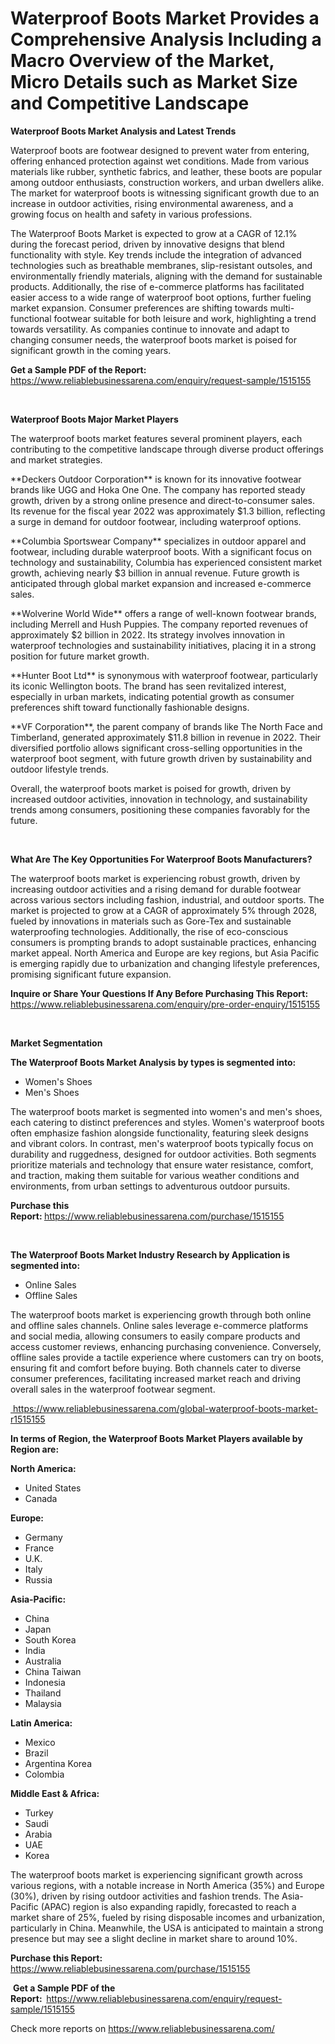 <p><h1>Waterproof Boots Market Provides a Comprehensive Analysis Including a Macro Overview of the Market, Micro Details such as Market Size and Competitive Landscape</h1></p><p><strong>Waterproof Boots Market Analysis and Latest Trends</strong></p>
<p><p>Waterproof boots are footwear designed to prevent water from entering, offering enhanced protection against wet conditions. Made from various materials like rubber, synthetic fabrics, and leather, these boots are popular among outdoor enthusiasts, construction workers, and urban dwellers alike. The market for waterproof boots is witnessing significant growth due to an increase in outdoor activities, rising environmental awareness, and a growing focus on health and safety in various professions.</p><p>The Waterproof Boots Market is expected to grow at a CAGR of 12.1% during the forecast period, driven by innovative designs that blend functionality with style. Key trends include the integration of advanced technologies such as breathable membranes, slip-resistant outsoles, and environmentally friendly materials, aligning with the demand for sustainable products. Additionally, the rise of e-commerce platforms has facilitated easier access to a wide range of waterproof boot options, further fueling market expansion. Consumer preferences are shifting towards multi-functional footwear suitable for both leisure and work, highlighting a trend towards versatility. As companies continue to innovate and adapt to changing consumer needs, the waterproof boots market is poised for significant growth in the coming years.</p></p>
<p><strong>Get a Sample PDF of the Report:&nbsp;</strong> <a href="https://www.reliablebusinessarena.com/enquiry/request-sample/1515155?utm_campaign=1990&utm_medium=2&utm_source=Github&utm_content=ia&utm_term=08022025&utm_id=waterproof-boots">https://www.reliablebusinessarena.com/enquiry/request-sample/1515155</a></p>
<p>&nbsp;</p>
<p><strong>Waterproof Boots Major Market Players</strong></p>
<p><p>The waterproof boots market features several prominent players, each contributing to the competitive landscape through diverse product offerings and market strategies.</p><p>**Deckers Outdoor Corporation** is known for its innovative footwear brands like UGG and Hoka One One. The company has reported steady growth, driven by a strong online presence and direct-to-consumer sales. Its revenue for the fiscal year 2022 was approximately $1.3 billion, reflecting a surge in demand for outdoor footwear, including waterproof options.</p><p>**Columbia Sportswear Company** specializes in outdoor apparel and footwear, including durable waterproof boots. With a significant focus on technology and sustainability, Columbia has experienced consistent market growth, achieving nearly $3 billion in annual revenue. Future growth is anticipated through global market expansion and increased e-commerce sales.</p><p>**Wolverine World Wide** offers a range of well-known footwear brands, including Merrell and Hush Puppies. The company reported revenues of approximately $2 billion in 2022. Its strategy involves innovation in waterproof technologies and sustainability initiatives, placing it in a strong position for future market growth.</p><p>**Hunter Boot Ltd** is synonymous with waterproof footwear, particularly its iconic Wellington boots. The brand has seen revitalized interest, especially in urban markets, indicating potential growth as consumer preferences shift toward functionally fashionable designs.</p><p>**VF Corporation**, the parent company of brands like The North Face and Timberland, generated approximately $11.8 billion in revenue in 2022. Their diversified portfolio allows significant cross-selling opportunities in the waterproof boot segment, with future growth driven by sustainability and outdoor lifestyle trends.</p><p>Overall, the waterproof boots market is poised for growth, driven by increased outdoor activities, innovation in technology, and sustainability trends among consumers, positioning these companies favorably for the future.</p></p>
<p>&nbsp;</p>
<p><strong>What Are The Key Opportunities For Waterproof Boots Manufacturers?</strong></p>
<p><p>The waterproof boots market is experiencing robust growth, driven by increasing outdoor activities and a rising demand for durable footwear across various sectors including fashion, industrial, and outdoor sports. The market is projected to grow at a CAGR of approximately 5% through 2028, fueled by innovations in materials such as Gore-Tex and sustainable waterproofing technologies. Additionally, the rise of eco-conscious consumers is prompting brands to adopt sustainable practices, enhancing market appeal. North America and Europe are key regions, but Asia Pacific is emerging rapidly due to urbanization and changing lifestyle preferences, promising significant future expansion.</p></p>
<p><strong>Inquire or Share Your Questions If Any Before Purchasing This Report:</strong> <a href="https://www.reliablebusinessarena.com/enquiry/pre-order-enquiry/1515155?utm_campaign=1990&utm_medium=2&utm_source=Github&utm_content=ia&utm_term=08022025&utm_id=waterproof-boots">https://www.reliablebusinessarena.com/enquiry/pre-order-enquiry/1515155</a></p>
<p>&nbsp;</p>
<p><strong>Market Segmentation</strong></p>
<p><strong>The Waterproof Boots Market Analysis by types is segmented into:</strong></p>
<p><ul><li>Women's Shoes</li><li>Men's Shoes</li></ul></p>
<p><p>The waterproof boots market is segmented into women's and men's shoes, each catering to distinct preferences and styles. Women's waterproof boots often emphasize fashion alongside functionality, featuring sleek designs and vibrant colors. In contrast, men's waterproof boots typically focus on durability and ruggedness, designed for outdoor activities. Both segments prioritize materials and technology that ensure water resistance, comfort, and traction, making them suitable for various weather conditions and environments, from urban settings to adventurous outdoor pursuits.</p></p>
<p><strong>Purchase this Report:&nbsp;</strong><a href="https://www.reliablebusinessarena.com/purchase/1515155?utm_campaign=1990&utm_medium=2&utm_source=Github&utm_content=ia&utm_term=08022025&utm_id=waterproof-boots">https://www.reliablebusinessarena.com/purchase/1515155</a></p>
<p>&nbsp;</p>
<p><strong>The Waterproof Boots Market Industry Research by Application is segmented into:</strong></p>
<p><ul><li>Online Sales</li><li>Offline Sales</li></ul></p>
<p><p>The waterproof boots market is experiencing growth through both online and offline sales channels. Online sales leverage e-commerce platforms and social media, allowing consumers to easily compare products and access customer reviews, enhancing purchasing convenience. Conversely, offline sales provide a tactile experience where customers can try on boots, ensuring fit and comfort before buying. Both channels cater to diverse consumer preferences, facilitating increased market reach and driving overall sales in the waterproof footwear segment.</p></p>
<p><a href="https://www.reliablebusinessarena.com/global-waterproof-boots-market-r1515155?utm_campaign=1990&utm_medium=2&utm_source=Github&utm_content=ia&utm_term=08022025&utm_id=waterproof-boots">&nbsp;https://www.reliablebusinessarena.com/global-waterproof-boots-market-r1515155</a></p>
<p><strong>In terms of Region, the Waterproof Boots Market Players available by Region are:</strong></p>
<p>
    <p> <strong> North America: </strong>
        <ul>
            <li>United States</li>
            <li>Canada</li>
        </ul>
        </p> 
    <p> <strong> Europe: </strong>
        <ul>
            <li>Germany</li>
            <li>France</li>
            <li>U.K.</li>
            <li>Italy</li>
            <li>Russia</li>
        </ul>
        </p> 
    <p> <strong> Asia-Pacific: </strong>
        <ul>
            <li>China</li>
            <li>Japan</li>
            <li>South Korea</li>
            <li>India</li>
            <li>Australia</li>
            <li>China Taiwan</li>
            <li>Indonesia</li>
            <li>Thailand</li>
            <li>Malaysia</li>
        </ul>
        </p> 
    <p> <strong> Latin America: </strong>
        <ul>
            <li>Mexico</li>
            <li>Brazil</li>
            <li>Argentina Korea</li>
            <li>Colombia</li>
        </ul>
        </p> 
    <p> <strong> Middle East & Africa: </strong>
        <ul>
            <li>Turkey</li>
            <li>Saudi</li>
            <li>Arabia</li>
            <li>UAE</li>
            <li>Korea</li>
        </ul>
    </p>
    </p>
<p><p>The waterproof boots market is experiencing significant growth across various regions, with a notable increase in North America (35%) and Europe (30%), driven by rising outdoor activities and fashion trends. The Asia-Pacific (APAC) region is also expanding rapidly, forecasted to reach a market share of 25%, fueled by rising disposable incomes and urbanization, particularly in China. Meanwhile, the USA is anticipated to maintain a strong presence but may see a slight decline in market share to around 10%.</p></p>
<p><strong>Purchase this Report: </strong><a href="https://www.reliablebusinessarena.com/purchase/1515155?utm_campaign=1990&utm_medium=2&utm_source=Github&utm_content=ia&utm_term=08022025&utm_id=waterproof-boots">https://www.reliablebusinessarena.com/purchase/1515155</a></p>
<p>&nbsp;<strong>Get a Sample PDF of the Report:&nbsp;&nbsp;</strong><a href="https://www.reliablebusinessarena.com/enquiry/request-sample/1515155?utm_campaign=1990&utm_medium=2&utm_source=Github&utm_content=ia&utm_term=08022025&utm_id=waterproof-boots">https://www.reliablebusinessarena.com/enquiry/request-sample/1515155</a></p>
<p><strong></strong></p>
<p>Check more reports on <a href="https://www.reliablebusinessarena.com/?utm_campaign=1990&utm_medium=2&utm_source=Github&utm_content=ia&utm_term=08022025&utm_id=waterproof-boots">https://www.reliablebusinessarena.com/</a></p>